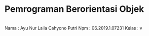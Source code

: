 # Pemrograman Berorientasi Objek

  </br>Nama : Ayu Nur Laila Cahyono Putri
  Npm : 06.2019.1.07231
  Kelas : v</br>
